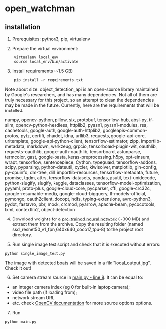 # open_watchman

## installation
1. Prerequisites: python3, pip, virtualenv

2. Prepare the virtual environment:
```
    virtualenv local_env
    source local_env/bin/activate
```

3. Install requirements (~1.5 GB)
```
    pip install -r requirements.txt
```

Note about size: object_detection_api is an open-source library maintained by Google's researchers, and has many dependencies. Not all of them are truly necessary for this project, so an attempt to clean the dependencies may be made in the future. Currently, here are the requirements that will be installed:

numpy, opencv-python, pillow, six, protobuf, tensorflow-hub, absl-py, tf-slim, opencv-python-headless, httplib2, pyasn1, pyasn1-modules, rsa, cachetools, google-auth, google-auth-httplib2, googleapis-common-protos, pytz, certifi, chardet, idna, urllib3, requests, google-api-core, uritemplate, google-api-python-client, tensorflow-estimator, zipp, importlib-metadata, markdown, werkzeug, grpcio, tensorboard-plugin-wit, oauthlib, requests-oauthlib, google-auth-oauthlib, tensorboard, astunparse, termcolor, gast, google-pasta, keras-preprocessing, h5py, opt-einsum, wrapt, tensorflow, sentencepiece, Cython, typeguard, tensorflow-addons, scipy, pyparsing, python-dateutil, cycler, kiwisolver, matplotlib, gin-config, py-cpuinfo, dm-tree, dill, importlib-resources, tensorflow-metadata, future, promise, tqdm, attrs, tensorflow-datasets, pandas, psutil, text-unidecode, python-slugify, slugify, kaggle, dataclasses, tensorflow-model-optimization, pyyaml, proto-plus, google-cloud-core, pycparser, cffi, google-crc32c, google-resumable-media, google-cloud-bigquery, tf-models-official, pymongo, oauth2client, docopt, hdfs, typing-extensions, avro-python3, pydot, fastavro, pbr, mock, crcmod, pyarrow, apache-beam, pycocotools, lxml, contextlib2, object-detection

4. Download weights for a [pre-trained neural network](http://download.tensorflow.org/models/object_detection/tf2/20200711/ssd_resnet50_v1_fpn_640x640_coco17_tpu-8.tar.gz) (~300 MB) and extract them from the archive. Copy the resulting folder (named ssd_resnet50_v1_fpn_640x640_coco17_tpu-8) to the project root directory.

5. Run single image test script and check that it is executed without errors:
```
python single_image_test.py
```
The image with detected boats will be saved in a file "local_output.jpg". Check it out!

6. Set camera stream source in [main.py - line 8](https://github.com/mavixorg/open_watchman/blob/master/main.py#L8).
It can be equal to:
* an integer camera index (eg 0 for built-in laptop camera);
* video file path (if loading from);
* network stream URL;
* etc. check [OpenCV documentation](https://docs.opencv.org/4.4.0/d8/dfe/classcv_1_1VideoCapture.html#ac4107fb146a762454a8a87715d9b7c96) for more source options options.

7. Run 
```
python main.py
```